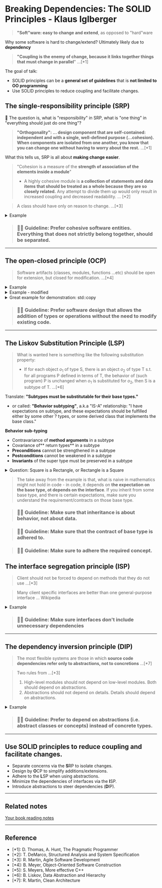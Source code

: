 # Breaking Dependencies: The SOLID Principles - Klaus Iglberger

> **"Soft"ware: easy to change and extend**, as opposed to "hard"ware

Why some software is hard to change/extend? Ultimately likely due to **dependency**

> **"Coupling is the enemy of change, because it links together things that must change in parallel**" ...[*1]

The goal of talk:

- SOLID principles can be a **general set of guidelines** that is **not limited to OO programming**
- Use SOLID principles to reduce coupling and facilitate changes.

## The single-responsibility principle (SRP)

:brain: The question is, what is "responsibility" in SRP, what is "one thing" in "everything should just do one thing"?

> **"Orthogonality": ... design component that are self-contained: independent and with a single, well-defined purpose (...cohesion). When components are isolated from one another, you know that you can change one without having to worry about the rest.** ...[*1]

What this tells us, SRP is all about **making change easier**.

> "Cohesion is a measure of the **strength of association of the elements inside a module**"
> - A highly cohesive module is **a collection of statements and data items that should be treated as a whole because they are so closely related.** Any attempt to divide them up would only result in increased coupling and decreased readability. ... [*2]

> A class should have only on reason to change. ...[*3]

<details><summary markdown="span">Example</summary>

```cpp
class Circle {
public:
    // ...
    void draw(Screen& s, /*...*/);
    void draw(Printer& s, /*...*/);
    void serialize(ByteStream& bs, /*...*/);
};
```

If you defined this way, a `Circle` need to change if ....
- `Screen` changes ...
- `Printer` changes ...
- `ByteStream` changes ...
- implementation details of `draw()` change ...
- implementation details of `serialize()` change ...

Imagine you have another `Square` class that needs to implement this plus another class `Overlap` that depends on `Circle` and `Square` ... the overall dependency structure would have looked like:

![](../pics/solid_sre_counter_example.JPG)

A SRP design should look like this instead:

![](../pics/solid_sre_example.JPG)

**Another counter example**:

- `std::string::replace`, `std::string::find` ... those functions has nothing to do with std::string itself where it stores an array of chars. And today, they can be done by `std::replace`, `std::find` in `algorithm` instead

</details>

> ### :man_teacher: Guideline: Prefer cohesive software entities. Everything that does not strictly belong together, should be separated.

---

## The open-closed principle (OCP)

> Software artifacts (classes, modules, functions ...etc) should be open for extension, but closed for modification. ...[*4]

<details><summary markdown="span">Example</summary>

```cpp
enum class ShapeType {
    circle,
    square,
};

class Shape {
public:
    explicit Shape(ShapeType t) : type_{t} {}
    ShapeType getType() const noexcept { return type_; }
    //...
private:
    ShapeType type_;
};

class Circle : public Shape {
public:
    explicit Circle(double radius) : Shape{ ShapeType::circle}, radius_{radius} {}
    //...
};

void translate(Circle& c, const Vector3D& vec3d);
void rotate(Circle& c, const Quaternion& vec3d);
void draw(const Circle& c);

class Square : public Shape {
public:
    explicit Square(double width) : Shape{ShapeType::square}, width{width} {}
    //...
};

void translate(Square& c, const Vector3D& vec3d);
void rotate(Square& c, const Quaternion& vec3d);
void draw(const Square& c);

void draw(const std::vector<std::unique_ptr<Shape>>& shapes) {
    for (const auto& s : shapes) {
        switch (s->getType()) {
            case ShapeType::circle:
                draw(*static_cast<const Circle*>(s.get()));
                break;
            case ShapeType::square:
                draw(*static_cast<const Square*>(s.get()));
                break;
            //...
        }
    }
}
```

:weary: The problem of above is that if we want to add another shape, because Circle and Square depends on SquareShape, they might need to recompile. Also the `draw(const std::vector<std::unique_ptr<Shape>>& shapes)` needs to add a case. Or we can say, every place that is depending on type might need a change.

> This kind of type-based programming .... one of the things we know about it is that it yields programs that are essentially unmaintainable" ...[*5]

</details>

<details><summary markdown="span">Example - modified</summary>

```cpp
class Shape {
public:
    explicit Shape(ShapeType t) : type_{t} {}

    virtual void translate(const Vector3D& vec3d) = 0;
    virtual void rotate(const Quaternion& vec3d) = 0;
    virtual void draw() const = 0;
    //...
};

class Circle : public Shape {
public:
    explicit Circle(double radius) : radius_{radius} {}
    void translate(const Vector3D& vec3d) override;
    void rotate(const Quaternion& vec3d) override;
    void draw() const override;
    //...
};

class Square : public Shape {
public:
    explicit Square(double width) : width{width} {}
    void translate(const Vector3D& vec3d) override;
    void rotate(const Quaternion& vec3d) override;
    void draw() const override;
    //...
};

void draw(const std::vector<std::unique_ptr<Shape>>& shapes) {
    for (const auto& s : shapes) {
        s->draw();
    }
}
```

- Why not use `virtual`? This makes it easy to add new type!
- :brain: But doing this, we actually broke the SRP ... Circle and Square are now coupled with the implementation details of `translate`, `rotate`, `draw` ...
- [talks for further reads: Embrace No Paradigm Programming!](https://youtu.be/fwXaRH5ffJM)

![](../pics/solid_diff_ways_of_polymorphism_comparison.JPG)

- [talks for further reads: Dynamic polymorphism with code injection and metaclasses](https://youtu.be/8c6BAQcYF_E)
  - might be a way to bring SRP and OCP together in C++!
  - "Meta information with static compilation would result in very efficient generic code.  ", from YT comment
</details>


<details><summary markdown="span">Great example for demonstration: std::copy</summary>

```cpp
template<class InputIt, class OutputIt>
OutputIt copy(InputIt first, InputIt last, OutputIt d_first)
{
    for (; first != last; (void)++first, (void)++d_first) {
        *d_first = *first;
    }
    return d_first;
}
```

- The `copy()` function works for all copyable types.
- It works for all types that adhere to the required concepts.
- It does not have to be modified for new types.

</details>

> ### :man_teacher: Guideline: Prefer software design that allows the addition of types or operations without the need to modify existing code.

---

## The Liskov Substitution Principle (LSP)

> What is wanted here is something like the following substitution property:
> - If for each object $o_1$ of type S, there is an object $o_2$ of type T s.t. for all programs P defined in terms of T, the behavior of (such program) P is unchanged when $o_1$ is substituted for $o_2$, then S is a subtype of T. ...[*6]

Translate: **"Subtypes must be substitutable for their base types."**

- or called: **"Behavior subtyping"**, a.k.a "IS-A" relationship: "I have expectations on subtype, and these expectations should be fulfilled either by some other ? types, or some derived class that implements the base class."


**Behavior sub-typing**

- Contravariance of **method arguments** in a subtype
- Covariance of** return types** in a subtype
- **Preconditions** cannot be strengthened in a subtype
- **Postconditions** cannot be weakened in a subtype
- **Invariants** of the super type must be preserved in a subtype

<details><summary markdown="span">Question: Square is a Rectangle, or Rectangle is a Square</summary>

```cpp

// Option A: Rectangle is a Square
class Square {
public:
    virtual void setWidth(double);
    //...
private:
    double width_ = 0;
};

class Rectangle : public Square {
public:
    virtual void setHeight(double);
    //...
private:
    double height_ = 0;
};

// Option B: Square is a Rectangle
class Rectangle {
public:
    virtual void setWidth(double);
    virtual void setHeight(double);
    //...
private:
    double width_ = 0;
};

class Square : public class Rectangle {
    //...
};
```

- In option B, the assumption in supertype (Rectangle) is broke. Rectangle assume setWidth and setHeight can be used separately, but in subtype (Square), they are tight together. So the subtype Square isn't behaved the same as we expected for a supertype Rectangle.
- However, we can argue option A suffers the same issue. The Square's assumption of `setWidth` is broke by Rectangle's `setWidth` and `setHeight`
- Also, if you have a function that takes a `Square&` then it wouldn't make sense if you didn't actually get a square, but rather some non-square rectangle.
- So this is actually a trick question ... you better not to let Square and Rectangle to have a relationship...

Side note: `std::copy` is still a greate example of LSP, the `InputIt` and `OutputIt` template params have certain expectations. If you passes something that isn't have `!=`, `++`, `*`, then it just doesn't work. The concept of template parameters impose the constraints.


</details>

> The take away from the example is that, what is naive in mathematics might not hold in code - in code, it depends on **the expectation on the base type, ot depends on the interface**. If you inherit from some base type, and there is certain expectations, make sure you understand the requirement/contracts on those base type.

> ### :man_teacher: Guideline: Make sure that inheritance is about behavior, not about data.

> ### :man_teacher: Guideline: Make sure that the contract of base type is adhered to.

> ### :man_teacher: Guideline: Make sure to adhere the required concept.

## The interface segregation principle (ISP)

> Client should not be forced to depend on methods that they do not use ...[*3]

> Many client specific interfaces are better than one general-purpose interface ... Wikipedia


<details><summary markdown="span">Example</summary>

Strategy pattern where we inject the `Strategy` dependency into the `Context` class (normally through constructor of `Context` or some setter). This allows us to extract implementation details out of `Context`

Strategy pattern             |  Example
:-------------------------:|:-------------------------:
![](../pics/solid_isp_strategy_pattern_1.JPG)  |  ![](../pics/solid_isp_strategy_pattern_2.JPG)


```cpp
class DrawStrategy {
public:
    //...
    virtual void draw(const Circle& c) const = 0;
    virtual void draw(const Square& c) const = 0;
    //...
};

class Shape {
public:
    Shape(std::unique_ptr<DrawStrategy> ds) : drawing_{std::move(ds)} {}
    virtual void draw() const = 0;
    //...
protected:
    std::unique_ptr<DrawStrategy> drawing_;
};

class Circle : public Shape {
public:
    Circle(double radius, std::unique_ptr<DrawStrategy> ds)
     : Shape(std::move(ds)), radius_{radius} {}
    void draw() const override { drawing->draw(*this); }
    //...
};

class Square : public Shape {
public:
    Square(double width, std::unique_ptr<DrawStrategy> ds)
     : Shape(std::move(ds)), width_{width} {}
    void draw() const override { drawing->draw(*this); }
    //...
};

```

Although it's good that we can put all things similar together in the Strategy, but this actually breaks ISP.

- What if we need to add `void draw(const Rectangle& r)` - then `Circle`, and `Square` would have to see the change of the `DrawStrategy`. And we will need to recompile again ...etc. E.g. we are introducing unwanted coupling.

To use Strategy patten without breaking ISP, the idea way is actually through breaking such coupling with:

```cpp
class DrawCircleStrategy {
public:
    virtual void draw(const Circle& c) const = 0;
    //...
};

class DrawSquareStrategy {
public:
    virtual void draw(const Square& c) const = 0;
    //...
};

class Shape {
public:
    virtual void draw() const = 0;
    //...
};

class Circle : public Shape {
public:
    Circle(double radius, std::unique_ptr<DrawCircleStrategy> dcs)
     : drawCircle_(std::move(dcs)), radius_{radius} {}
    void draw() const override { drawCircle_->draw(*this); }
    //...
private:
    std::unique_ptr<DrawCircleStrategy> drawCircle_;
};

class Square : public Shape {
public:
    Square(double width, std::unique_ptr<DrawSquareStrategy> dss)
     : drawSquare_(std::move(dss)), width_{width} {}
    void draw() const override { drawSquare_->draw(*this); }
    //...
private:
    std::unique_ptr<DrawCircleStrategy> drawSquare_;
};

```

ISP is not just for class hierarchy, another example, `std::copy` again.

- The input concept/template is actually like base class that imposes certain requirements. If the set of requirements is kept as minimum, it also follows the idea of ISP.
- `std::copy`'s `InputIt` and `OutputIt` defines the minimum requirement, input has to be able to `!=`, `++`, and `*`. This is why `std::copy` works with vector, or even a file ...etc.

</details>

> ### :man_teacher: Guideline: Make sure interfaces don't include unnecessary dependencies

---

## The dependency inversion principle (DIP)

> The most flexible systems are those in which **source code dependencies refer only to abstractions, not to concretions** ...[*7]

> Two rules from ...[*3]
> 1. High-level modules should not depend on low-level modules. Both should depend on abstractions.
> 2. Abstractions should not depend on details. Details should depend on abstractions.


<details><summary markdown="span">Example</summary>

![](../pics/solid_dip_example_1.JPG)

Geometry is high-level because it's more close to the center of architecture. Drawing is more outside of the center, and is more likely to change.

- The drawback of this architecture is that Circle (high-level) depends on DrawCircle (low-level / implementation details). Whenever the DrawCircle change, Circle will be aware and has to change as well.

How to solve it? Introduce abstractions.

![](../pics/solid_dip_example_improve_1.JPG)

- above, Circle now only depends on the abstraction. So DrawCircle can change as it wishes and not affect Circle.
- However, architecture wise, we still have high-level depends on something low-level. To make architecture correct, we should do:

![](../pics/solid_dip_example_improve_2.JPG)

- The difference is that Circle does not depends on the IDrawCircle interface anymore, it owns it. Circle itself defines what it needs to draw itself.
- The implementation of Drawing now depends on the interface, not the other way around. The low level details now depends on high level interface/contract/requirement.


Another example: the Mode-view-controller (MVC) (pattern that is used for designing layout of the page, particularly popular for web applications.

![](../pics/solid_dip_mvc.JPG)

- Controller: gives some kind of input, which forwards to the model.
- Model: contains business logic, things that should change as rarely as possible.
- View: The output of model passes to the view, screen, terminal, or anything.

![](../pics/solid_dip_mvc_impl.JPG)

- Model itself defines the interface about how to deal with controller and how to deal with view.
- This allows third party to add new things to controller and view, without changing the core business logic.


Another example: `std::copy` yet again. `std::copy` owns the concept that its `InputIt` and `OutputIt` has to support `!=`, `++`, `*` operations. As long as the concrete type supports the operation, they can do the `std::copy`

- So what you depends on the contract with the `std::copy` call, you have to find a type that supports the operations. But you can define that, for your type, what actually behavior you want for those operations.
- That's why you depends on std library, and std library don't depend on you.

</details>

> ### :man_teacher: Guideline: Prefer to depend on abstractions (i.e. abstract classes or concepts) instead of concrete types.

---

## Use SOLID principles to reduce coupling and facilitate changes.

- Separate concerns via the **S**RP to isolate changes.
- Design by **O**CP to simplify additions/extensions.
- Adhere to the **L**SP when using abstractions.
- Minimize the dependencies of interfaces via the **I**SP.
- Introduce abstractions to steer dependencies (**D**IP).

---

## Related notes

[Your book reading notes](../../../cpp/designPattern/design_principles/solid/README.md)

---

## Reference
- [*1]: D. Thomas, A. Hunt, The Pragmatic Programmer
- [*2]: T. DeMarco, Structured Analysis and System Specification
- [*3]: R. Martin, Agile Software Development
- [*4]: B. Meyer, Object-Oriented Software Construction
- [*5]: S. Meyers, More effective C++
- [*6]: B. Liskov, Data Abstraction and Hierarchy
- [*7]: R. Martin, Clean Architecture